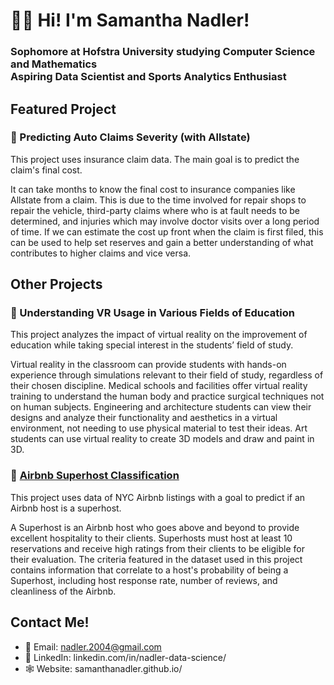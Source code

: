 # 👋🏻 Hi! I'm Samantha Nadler!
### Sophomore at Hofstra University studying Computer Science and Mathematics <br> Aspiring Data Scientist and Sports Analytics Enthusiast

## Featured Project
### 🚗 Predicting Auto Claims Severity (with Allstate)
This project uses insurance claim data. The main goal is to predict the claim's final cost.

It can take months to know the final cost to insurance companies like Allstate from a claim. This is due to the time involved for repair shops to repair the vehicle, third-party claims where who is at fault needs to be determined, and injuries which may involve doctor visits over a long period of time. If we can estimate the cost up front when the claim is first filed, this can be used to help set reserves and gain a better understanding of what contributes to higher claims and vice versa.

## Other Projects

### 🥽 Understanding VR Usage in Various Fields of Education
This project analyzes the impact of virtual reality on the improvement of education while taking special interest in the students’ field of study.

Virtual reality in the classroom can provide students with hands-on experience through simulations relevant to their field of study, regardless of their chosen discipline. Medical schools and facilities offer virtual reality training to understand the human body and practice surgical techniques not on human subjects. Engineering and architecture students can view their designs and analyze their functionality and aesthetics in a virtual environment, not needing to use physical material to test their ideas. Art students can use virtual reality to create 3D models and draw and paint in 3D.

### 🏡 [Airbnb Superhost Classification](https://github.com/samanthanadler/airbnb-superhost-classification)
This project uses data of NYC Airbnb listings with a goal to predict if an Airbnb host is a superhost.

A Superhost is an Airbnb host who goes above and beyond to provide excellent hospitality to their clients. Superhosts must host at least 10 reservations and receive high ratings from their clients to be eligible for their evaluation. The criteria featured in the dataset used in this project contains information that correlate to a host's probability of being a Superhost, including host response rate, number of reviews, and cleanliness of the Airbnb.

## Contact Me!
- 📧 Email: nadler.2004@gmail.com
- 🔗 LinkedIn: linkedin.com/in/nadler-data-science/
- 🕸️ Website: samanthanadler.github.io/


<!---
samanthanadler/samanthanadler is a ✨ special ✨ repository because its `README.md` (this file) appears on your GitHub profile.
You can click the Preview link to take a look at your changes.
--->
